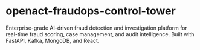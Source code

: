 # openact-fraudops-control-tower
Enterprise-grade AI-driven fraud detection and investigation platform for real-time fraud scoring, case management, and audit intelligence. Built with FastAPI, Kafka, MongoDB, and React.
